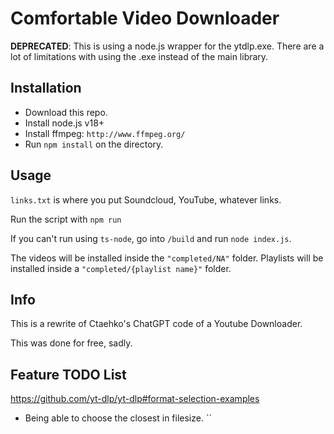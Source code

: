 # Comfortable Video Downloader
**DEPRECATED**: This is using a node.js wrapper for the ytdlp.exe. There are a lot of limitations with using the .exe instead of the main library.

## Installation
- Download this repo.
- Install node.js v18+
- Install ffmpeg: `http://www.ffmpeg.org/`
- Run `npm install` on the directory.
## Usage
`links.txt` is where you put Soundcloud, YouTube, whatever links.

Run the script with `npm run`

If you can't run using `ts-node`, go into `/build` and run `node index.js`.

The videos will be installed inside the `"completed/NA"` folder. Playlists will be installed inside a `"completed/{playlist name}"` folder.
## Info
This is a rewrite of Ctaehko's ChatGPT code of a Youtube Downloader.

This was done for free, sadly.

## Feature TODO List
https://github.com/yt-dlp/yt-dlp#format-selection-examples

- Being able to choose the closest in filesize. ``